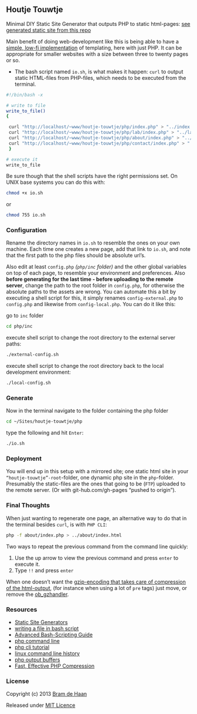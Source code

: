 ## Houtje Touwtje

Minimal DIY Static Site Generator that outputs PHP to static html-pages: [see generated static site from this repo](http://atelierbram.github.io/houtje-touwtje/)

Main benefit of doing web-development like this is being able to have a [simple, low-fi implementation](http://arthur.van-dam.net/2005/06/houtje-touwtje) of templating, here with just PHP. It can be appropriate for smaller websites with a size between three to twenty pages or so.

* The bash script named `io.sh`, is what makes it happen: `curl` to output static HTML-files from PHP-files, which needs to be executed from the terminal.

```bash
#!/bin/bash -x

# write to file
write_to_file()
{

 curl "http://localhost/~www/houtje-touwtje/php/index.php" > "../index.html"
 curl "http://localhost/~www/houtje-touwtje/php/lab/index.php" > "../lab/index.html"
 curl "http://localhost/~www/houtje-touwtje/php/about/index.php" > "../about/index.html"
 curl "http://localhost/~www/houtje-touwtje/php/contact/index.php" > "../contact/index.html"
 }

# execute it
write_to_file
```
Be sure though that the shell scripts have the right permissions set. On UNIX base systems you can do this with:

```bash
chmod +x io.sh
```
or

```bash
chmod 755 io.sh
```
 
### Configuration
Rename the directory names in `io.sh` to resemble the ones on your own machine. Each time one creates a new page, add that link to `io.sh`, and note that the first path to the php files should be absolute url’s.

Also edit at least `config.php` _(`php/inc` folder)_ and the other global variables on top of each page, to resemble your environment and preferences.
Also **before generating for the last time - before uploading to the remote server**, change the path to the root folder in `config.php`, for otherwise the absolute paths to the assets are wrong. You can automate this a bit by executing a shell script for this, it simply renames `config-external.php` to `config.php` and likewise from `config-local.php`. You can do it like this: 

go to `inc` folder 
```bash
cd php/inc
```

execute shell script to change the root directory to the external server paths:

```bash
./external-config.sh
```

execute shell script to change the root directory back to the local development environment:

```bash
./local-config.sh
```

### Generate
Now in the terminal navigate to the folder containing the php folder

```bash
cd ~/Sites/houtje-touwtje/php
```
type the following and hit `Enter`:

```bash
./io.sh
```

### Deployment
You will end up in this setup with a mirrored site; one static html site in your `“houtje-touwtje”-root`-folder, one dynamic php site in the `php`-folder. Presumably the static-files are the ones that going to be (`FTP`) uploaded to the remote server. (Or with git-hub.com/gh-pages “pushed to origin”).

### Final Thoughts
When just wanting to regenerate one page, an alternative way to do that in the terminal besides `curl`, is with `PHP CLI`:

```bash
php -f about/index.php > ../about/index.html
```

Two ways to repeat the previous command from the command line quickly:

1. Use the up arrow to view the previous command and press `enter` to execute it.
2. Type `!!` and press `enter`

When one doesn’t want the [gzip-encoding that takes care of compression of the html-output](http://perishablepress.com/fast-effective-php-compression/), (for instance when using a lot of `pre` tags) just move, or remove the [ob_gzhandler](http://www.php.net/manual/en/function.ob-gzhandler.php).

### Resources
* [Static Site Generators](http://blog.millermedeiros.com/static-site-generators/)
* [writing a file in bash script](http://stackoverflow.com/questions/14637284/writing-a-file-in-bash-script)
* [Advanced Bash-Scripting Guide](http://www.tldp.org/LDP/abs/html/io-redirection.html)
* [php command line](http://www.sitepoint.com/php-command-line-1/)
* [php cli tutorial](http://www.php-cli.com/php-cli-tutorial.shtml)
* [linux command line history](http://www.thegeekstuff.com/2008/08/15-examples-to-master-linux-command-line-history/)
* [php output buffers](http://davidwalsh.name/php-output-buffers)
* [Fast, Effective PHP Compression](http://perishablepress.com/fast-effective-php-compression/)

### License
Copyright (c) 2013 [Bram de Haan](http://atelierbramdehaan.nl/)

Released under [MIT Licence](http://atelierbram.mit-license.org)

